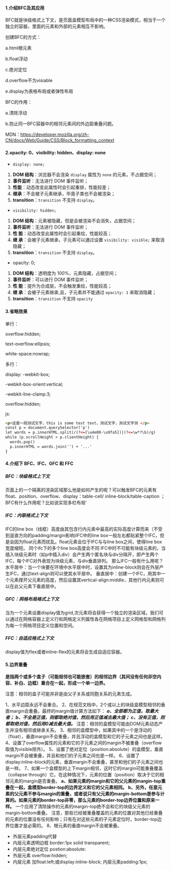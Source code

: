 #### 1.介绍BFC及其应用

BFC就是块级格式上下文，是页面盒模型布局中的一种CSS渲染模式，相当于一个独立的容器，里面的元素和外部的元素相互不影响。

创建BFC的方式：

a.html根元素

b.float浮动

c.绝对定位

d.overflow不为visiable

e.display为表格布局或者弹性布局

BFC的作用：

a.清除浮动

b.防止同一BFC容器中的相邻元素间的外边距重叠问题。

MDN：<https://developer.mozilla.org/zh-CN/docs/Web/Guide/CSS/Block_formatting_context>

#### 2.opacity: 0、visibility: hidden、display: none

- `display: none;`

1. **DOM 结构**：浏览器不会渲染 `display` 属性为 `none` 的元素，不占据空间；
2. **事件监听**：无法进行 DOM 事件监听；
3. **性能**：动态改变此属性时会引起重排，性能较差；
4. **继承**：不会被子元素继承，毕竟子类也不会被渲染；
5. **transition**：`transition` 不支持 `display`。

- `visibility: hidden;`

1. **DOM 结构**：元素被隐藏，但是会被渲染不会消失，占据空间；
2. **事件监听**：无法进行 DOM 事件监听；
3. **性 能**：动态改变此属性时会引起重绘，性能较高；
4. **继 承**：会被子元素继承，子元素可以通过设置 `visibility: visible;` 来取消隐藏；
5. **transition**：`transition` 不支持 `display`。

- opacity: 0;

1. **DOM 结构**：透明度为 100%，元素隐藏，占据空间；
2. **事件监听**：可以进行 DOM 事件监听；
3. **性 能**：提升为合成层，不会触发重绘，性能较高；
4. **继 承**：会被子元素继承,且，子元素并不能通过 `opacity: 1` 来取消隐藏；
5. **transition**：`transition` 不支持 `opacity`

#### 3.省略效果

单行：

overflow:hidden;

text-overflow:ellipsis;

white-space:nowrap;

多行：

display: -webkit-box;

-webkit-box-orient:vertical;

-webkit-line-clamp:3;

overflow:hidden;

js:

```html
<p>这是一段测试文字，this is some test text，测试文字，测试文字测 </p>
const p = document.querySelector('p')
let words = p.innerHTML.split(/(?<=[\u4e00-\u9fa5])|(?<=\w*?\b)/g)
while (p.scrollHeight > p.clientHeight) {
  words.pop()
  p.innerHTML = words.join('') + '...'
}
```

#### 4.介绍下 BFC、IFC、GFC 和 FFC

##### BFC：块级格式上下文 

页面上的一个隔离的渲染区域那么他是如何产生的呢？可以触发BFC的元素有float、position、overflow、display：table-cell/ inline-block/table-caption ；BFC有什么作用呢？比如说实现多栏布局’

##### IFC：内联格式上下文

IFC的line box（线框）高度由其包含行内元素中最高的实际高度计算而来（不受到竖直方向的padding/margin影响)IFC中的line box一般左右都贴紧整个IFC，但是会因为float元素而扰乱。float元素会位于IFC与与line box之间，使得line box宽度缩短。 同个ifc下的多个line box高度会不同 IFC中时不可能有块级元素的，当插入块级元素时（如p中插入div）会产生两个匿名块与div分隔开，即产生两个IFC，每个IFC对外表现为块级元素，与div垂直排列。 那么IFC一般有什么用呢？ 水平居中：当一个块要在环境中水平居中时，设置其为inline-block则会在外层产生IFC，通过text-align则可以使其水平居中。 垂直居中：创建一个IFC，用其中一个元素撑开父元素的高度，然后设置其vertical-align:middle，其他行内元素则可以在此父元素下垂直居中。

##### GFC：网格布局格式上下文

当为一个元素设置display值为grid,次元素将会获得一个独立的渲染区域，我们可以通过在网格容器上定义行和网格定义列属性各在网格项目上定义网格型和网格列为每一个网格项目定义位置和空间。

##### FFC：自适应格式上下文

display值为flex或者inline-flex的元素将会生成自适应容器。

#### 5.边界重叠

**是指两个或多个盒子（可能相邻也可能嵌套）的相邻边界（其间没有任何非空内容、补白、边框）重合在一起，形成一个单一边界。**

注意：相邻的盒子可能并非是由父子关系或同胞关系的元素生成。

1、水平边距永远不会重合。 
2、在规范文档中，2个或以上的块级盒模型相邻的垂直margin会重叠。最终的margin值计算方法如下： 
***a、全部都为正值，取最大者；*** 
***b、不全是正值，则都取绝对值，然后用正值减去最大值；*** 
***c、没有正值，则都取绝对值，然后用0减去最大值。*** 
注意：相邻的盒模型可能由DOM元素动态产生并没有相邻或继承关系。 
3、相邻的盒模型中，如果其中的一个是浮动的（float），垂直margin不会重叠，并且浮动的盒模型和它的子元素之间也是这样。 
4、设置了overflow属性的元素和它的子元素之间的margin不被重叠（overflow取值为visible除外）。 
5、设置了绝对定位（position:absolute）的盒模型，垂直margin不会被重叠，并且和他们的子元素之间也是一样。 
6、设置了display:inline-block的元素，垂直margin不会重叠，甚至和他们的子元素之间也是一样。 
7、如果一个盒模型的上下margin相邻，这时它的margin可能重叠覆盖（collapse through）它。在这种情况下，元素的位置（position）取决于它的相邻元素的margin是否重叠。 
**a、如果元素的margin和它的父元素的margin-top重叠在一起，盒模型border-top的边界定义和它的父元素相同。** 
**b、另外，任意元素的父元素不参与margin的重叠，或者说只有父元素的margin-bottom是参与计算的。如果元素的border-top非零，那么元素的border-top边界位置和原来一样。** 
一个应用了清除操作的元素的margin-top绝不会和它的块级父元素的margin-bottom重叠。 
注意，那些已经被重叠覆盖的元素的位置对其他已经重叠的元素的位置没有任何影响；只有在对这些元素的子元素定位时，border-top边界位置才是必需的。 
8、根元素的垂直margin不会被重叠。

- 外层元素padding代替
- 内层元素透明边框 border:1px solid transparent;
- 内层元素绝对定位 postion:absolute:
- 外层元素 overflow:hidden;
- 内层元素 加float:left;或display:inline-block;
  内层元素padding:1px;